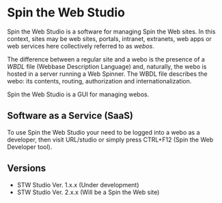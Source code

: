# Spin the Web Studio

Spin the Web Studio is a software for managing Spin the Web sites. In this context, sites may be web sites, portals, intranet, extranets, web apps or web services here collectively referred to as _webos_.

The difference between a regular site and a webo is the presence of a *WBDL* file (Webbase Description Language) and, naturally, the webo is hosted in a server running a Web Spinner. The WBDL file describes the webo: its contents, routing, authorization and internationalization.

Spin the Web Studio is a GUI for managing webos.

## Software as a Service (SaaS)
To use Spin the Web Studio your need to be logged into a webo as a developer, then visit URL/studio or simply press CTRL+F12 (Spin the Web Developer tool).

## Versions
* STW Studio Ver. 1.x.x (Under development)
* STW Studio Ver. 2.x.x (Will be a Spin the Web site)